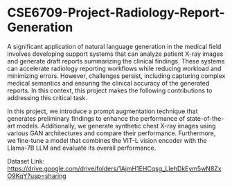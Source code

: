 # CSE6709-Project-Radiology-Report-Generation

A significant application of natural language generation in the medical field involves developing support systems that can analyze patient X-ray images and generate draft reports summarizing the clinical findings. These systems can accelerate radiology reporting workflows while reducing workload and minimizing errors. However, challenges persist, including capturing complex medical semantics and ensuring the clinical accuracy of the generated reports. In this context, this project makes the following contributions to addressing this critical task.

In this project, we introduce a prompt augmentation technique that generates preliminary findings to enhance the performance of state-of-the-art models. Additionally, we generate synthetic chest X-ray images using various GAN architectures and compare their performance. Furthermore, we fine-tune a model that combines the VIT-L vision encoder with the Llama-7B LLM and evaluate its overall performance.

Dataset Link: https://drive.google.com/drive/folders/1AjmH1EHCqsg_LIehDkEym5wN8ZxO9KqY?usp=sharing
